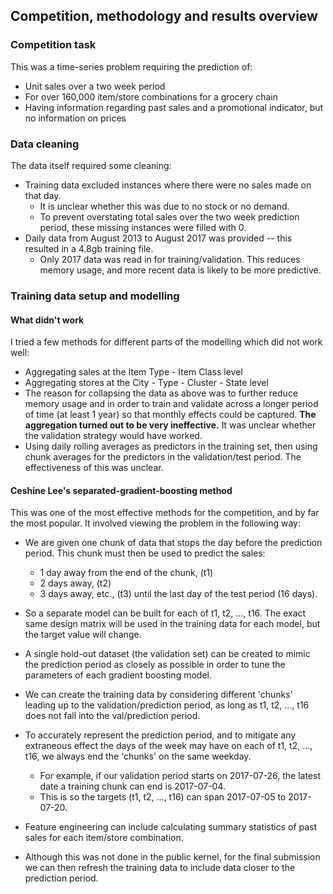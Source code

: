 ## Competition, methodology and results overview

### Competition task
This was a time-series problem requiring the prediction of:
- Unit sales over a two week period
- For over 160,000 item/store combinations for a grocery chain
- Having information regarding past sales and a promotional indicator, but no information on prices

### Data cleaning
The data itself required some cleaning:
- Training data excluded instances where there were no sales made on that day.
    - It is unclear whether this was due to no stock or no demand.
    - To prevent overstating total sales over the two week prediction period, these missing instances were filled with 0.
- Daily data from August 2013 to August 2017 was provided -- this resulted in a 4.8gb training file.
    - Only 2017 data was read in for training/validation. This reduces memory usage, and more recent data is likely to be more predictive.

### Training data setup and modelling

#### What didn't work
I tried a few methods for different parts of the modelling which did not work well:
- Aggregating sales at the Item Type - Item Class level
- Aggregating stores at the City - Type - Cluster - State level
- The reason for collapsing the data as above was to further reduce memory usage and in order to train and validate across a longer period of time (at least 1 year) so that monthly effects could be captured. **The aggregation turned out to be very ineffective.** It was unclear whether the validation strategy would have worked.
- Using daily rolling averages as predictors in the training set, then using chunk averages for the predictors in the validation/test period. The effectiveness of this was unclear.

#### Ceshine Lee's separated-gradient-boosting method
This was one of the most effective methods for the competition, and by far the most popular. It involved viewing the problem in the following way:
- We are given one chunk of data that stops the day before the prediction period. This chunk must then be used to predict the sales:
    - 1 day away from the end of the chunk, (t1)
    - 2 days away, (t2)
    - 3 days away, etc., (t3)
until the last day of the test period (16 days). 
- So a separate model can be built for each of t1, t2, ..., t16. The exact same design matrix will be used in the training data for each model, but the target value will change.

- A single hold-out dataset (the validation set) can be created to mimic the prediction period as closely as possible in order to tune the parameters of each gradient boosting model.
- We can create the training data by considering different 'chunks' leading up to the validation/prediction period, as long as t1, t2, ..., t16 does not fall into the val/prediction period.
- To accurately represent the prediction period, and to mitigate any extraneous effect the days of the week may have on each of t1, t2, ..., t16, we always end the 'chunks' on the same weekday.
    - For example, if our validation period starts on 2017-07-26, the latest date a training chunk can end is 2017-07-04.
    - This is so the targets (t1, t2, ..., t16) can span 2017-07-05 to 2017-07-20.

- Feature engineering can include calculating summary statistics of past sales for each item/store combination. 
- Although this was not done in the public kernel, for the final submission we can then refresh the training data to include data closer to the prediction period.

